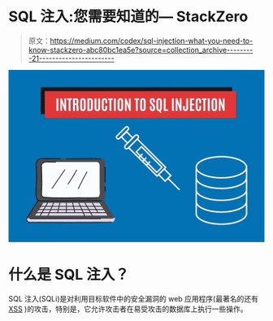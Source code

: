 # SQL 注入:您需要知道的— StackZero

> 原文：<https://medium.com/codex/sql-injection-what-you-need-to-know-stackzero-abc80bc1ea5e?source=collection_archive---------21----------------------->

![](img/2f3ebc79f9cf89c76ab2ede7f0f6c581.png)

# 什么是 SQL 注入？

SQL 注入(SQLi)是对利用目标软件中的安全漏洞的 web 应用程序(最著名的还有 [XSS](https://www.stackzero.net/xss/) )的攻击，特别是，它允许攻击者在易受攻击的数据库上执行一些操作。